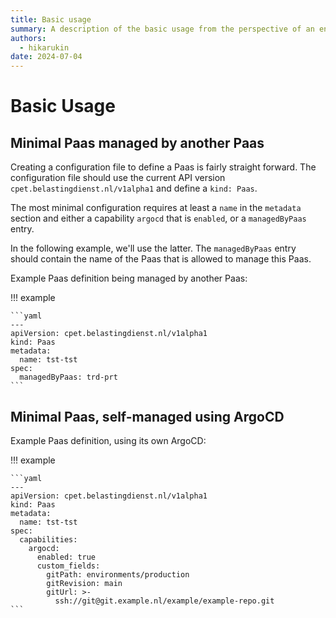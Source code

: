 ```yaml
---
title: Basic usage
summary: A description of the basic usage from the perspective of an end user.
authors:
  - hikarukin
date: 2024-07-04
---
```


# Basic Usage

## Minimal Paas managed by another Paas

Creating a configuration file to define a Paas is fairly straight forward. The
configuration file should use the current API version `cpet.belastingdienst.nl/v1alpha1`
and define a `kind: Paas`.

The most minimal configuration requires at least a `name` in the `metadata` section
and either a capability `argocd` that is `enabled`, or a `managedByPaas` entry.

In the following example, we'll use the latter. The `managedByPaas` entry should
contain the name of the Paas that is allowed to manage this Paas.

Example Paas definition being managed by another Paas:

!!! example

    ```yaml
    ---
    apiVersion: cpet.belastingdienst.nl/v1alpha1
    kind: Paas
    metadata:
      name: tst-tst
    spec:
      managedByPaas: trd-prt
    ```

## Minimal Paas, self-managed using ArgoCD

Example Paas definition, using its own ArgoCD:

!!! example

    ```yaml
    ---
    apiVersion: cpet.belastingdienst.nl/v1alpha1
    kind: Paas
    metadata:
      name: tst-tst
    spec:
      capabilities:
        argocd:
          enabled: true
          custom_fields:
            gitPath: environments/production
            gitRevision: main
            gitUrl: >-
              ssh://git@git.example.nl/example/example-repo.git
    ```
